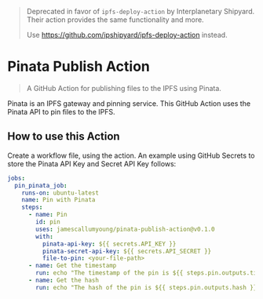 > Deprecated in favor of `ipfs-deploy-action` by Interplanetary Shipyard. Their action provides the same functionality and more.
>
> Use https://github.com/ipshipyard/ipfs-deploy-action instead.

# Pinata Publish Action

> A GitHub Action for publishing files to the IPFS using Pinata.

Pinata is an IPFS gateway and pinning service. This GitHub Action uses
the Pinata API to pin files to the IPFS.

## How to use this Action

Create a workflow file, using the action. An example using GitHub Secrets to
store the Pinata API Key and Secret API Key follows:

```yml
jobs:
  pin_pinata_job:
    runs-on: ubuntu-latest
    name: Pin with Pinata
    steps:
      - name: Pin
        id: pin
        uses: jamescallumyoung/pinata-publish-action@v0.1.0
        with:
          pinata-api-key: ${{ secrets.API_KEY }}
          pinata-secret-api-key: ${{ secrets.API_SECRET }}
          file-to-pin: <your-file-path>
      - name: Get the timestamp
        run: echo "The timestamp of the pin is ${{ steps.pin.outputs.timestamp }}"
      - name: Get the hash
        run: echo "The hash of the pin is ${{ steps.pin.outputs.hash }}"
```
